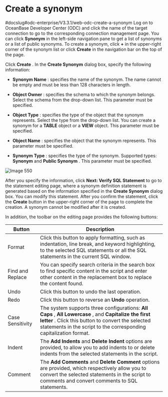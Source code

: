 Create a synonym 
=====================================
#docslug#odc-enterprise/V3.3.1/web-odc-create-a-synonym
Log on to OceanBase Developer Center (ODC) and click the name of the target connection to go to the corresponding connection management page. You can click **Synonym** in the left-side navigation pane to get a list of synonyms or a list of public synonyms. To create a synonym, click **+** in the upper-right corner of the synonym list or click **Create** in the navigation bar on the top of the page. 

Click **Create** . In the **Create Synonym** dialog box, specify the following information:

* **Synonym Name** : specifies the name of the synonym. The name cannot be empty and must be less than 128 characters in length.

  

* **Object Owner** : specifies the schema to which the synonym belongs. Select the schema from the drop-down list. This parameter must be specified.

  

* **Object Type** : specifies the type of the object that the synonym represents. Select the type from the drop-down list. You can create a synonym for a **TABLE** object or a **VIEW** object. This parameter must be specified.

  

* **Object Name** : specifies the object that the synonym represents. This parameter must be specified.

  

* **Synonym Type** : specifies the type of the synonym. Supported types: **Synonym** and **Public Synonym** . This parameter must be specified.

  




![Image 550](https://help-static-aliyun-doc.aliyuncs.com/assets/img/en-US/4099620261/p268440.png)

After you specify the information, click **Next: Verify SQL Statement** to go to the statement editing page, where a synonym definition statement is generated based on the information specified in the **Create Synonym** dialog box. You can modify this statement. After you confirm the statement, click the **Create** button in the upper-right corner of the page to complete the creation. A synonym cannot be modified after it is created. 

In addition, the toolbar on the editing page provides the following buttons:


|      Button      |                                                                                                            Description                                                                                                            |
|------------------|-----------------------------------------------------------------------------------------------------------------------------------------------------------------------------------------------------------------------------------|
| Format           | Click this button to apply formatting, such as indentation, line break, and keyword highlighting, to the selected SQL statements or all the SQL statements in the current SQL window.                                             |
| Find and Replace | You can specify search criteria in the search box to find specific content in the script and enter other content in the replacement box to replace the content found.                                                             |
| Undo             | Click this button to undo the last operation.                                                                                                                                                                                     |
| Redo             | Click this button to reverse an **Undo** operation.                                                                                                                                                                               |
| Case Sensitivity | The system supports three configurations: **All Caps** , **All Lowercase** , and **Capitalize the first letter** . Click this button to convert the selected statements in the script to the corresponding capitalization format. |
| Indent           | The **Add Indents** and **Delete Indent** options are provided, to allow you to add indents to or delete indents from the selected statements in the script.                                                                      |
| Comment          | The **Add Comments** and **Delete Comment** options are provided, which respectively allow you to convert the selected statements in the script to comments and convert comments to SQL statements.                               |



